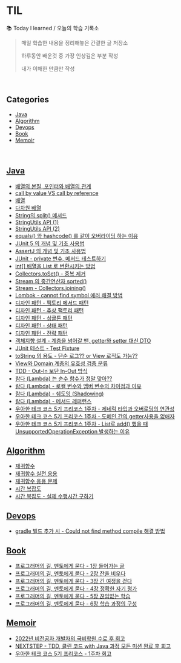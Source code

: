 # TIL
:books: Today I learned / 오늘의 학습 기록소

> 매일 학습한 내용을 정리해놓은 간결한 글 저장소
>
> 하루동안 배운것 중 가장 인상깊은 부분 작성
>
> 내가 이해한 만큼만 작성


<br/>

## Categories

* [Java](#java)
* [Algorithm](#algorithm)
* [Devops](#devops)
* [Book](#book)
* [Memoir](#memoir)


<br/>

## [Java](https://bit.ly/3xVeBnM)
- [배열의 본질, 포인터와 배열의 관계](https://bit.ly/3xRqg6O)
- [call by value VS call by reference](https://bit.ly/3xUzAHl)
- [배열](https://bit.ly/3QwgDSv)
- [다차원 배열](https://bit.ly/3yfc4Vx)
- [String의 split() 메서드](https://bit.ly/3Ol5i5n)
- [StringUtils API (1)](https://bit.ly/3cskksO)
- [StringUtils API (2)](https://bit.ly/3cAdFgj)
- [equals() 와 hashcode() 를 같이 오버라이딩 하는 이유](https://bit.ly/3b7xnQ6)
- [JUnit 5 의 개념 및 기초 사용법](https://bit.ly/3blX9jH)
- [AssertJ 의 개념 및 기초 사용법](https://bit.ly/3vyh8m5)
- [JUnit - private 변수, 메서드 테스트하기](https://bit.ly/3SmX4gc)
- [int[] 배열을 List 로 변환시키는 방법](https://bit.ly/3OZUREs)
- [Collectors.toSet() - 중복 제거](https://bit.ly/3ddJfAR)
- [Stream 의 중간연산자 sorted()](https://bit.ly/3JEI1ug)
- [Stream - Collectors.joining()](https://bit.ly/3bNARHR)
- [Lombok - cannot find symbol 에러 해결 방법](https://bit.ly/3AjsYU1)
- [디자인 패턴 - 팩토리 메서드 패턴](https://bit.ly/3cyR5oC)
- [디자인 패턴 - 추상 팩토리 패턴](https://bit.ly/3THRNkc)
- [디자인 패턴 - 싱글톤 패턴](https://bit.ly/3KS2lJf)
- [디자인 패턴 - 상태 패턴](https://bit.ly/3qqYJEG)
- [디자인 패턴 - 전략 패턴](https://bit.ly/3BsyK5d)
- [객체지향 설계 - 계층을 넘어갈 땐, getter와 setter 대신 DTO](https://bit.ly/3fTzwRw)
- [JUnit 테스트 - Test Fixture](https://bit.ly/3T6CsbQ)
- [toString 의 용도 - 단순 로그?? or View 로직도 가능??](https://bit.ly/3CSe4Fo)
- [View와 Domain 계층의 유효성 검증 분류](https://bit.ly/3CCLUNg)
- [TDD - Out-In 보단 In-Out 방식](https://bit.ly/3Tv3CJt)
- [람다 (Lambda) 는 순수 함수가 정말 맞아??](https://bit.ly/3SpZYzM)
- [람다 (Lambda) - 로컬 변수와 멤버 변수의 차이점과 이유](https://bit.ly/3TJJvr6)
- [람다 (Lambda) - 쉐도잉 (Shadowing)](https://bit.ly/3DmrwBH)
- [람다 (Lambda) - 메서드 레퍼런스](https://bit.ly/3f30sOs)
- [우아한 테크 코스 5기 프리코스 1주차 - 제네릭 타입과 오버로딩의 연관성](https://bit.ly/3Dd6uUS)
- [우아한 테크 코스 5기 프리코스 1주차 - 도메인 간의 getter사용을 없애자](https://bit.ly/3DKNHSa)
- [우아한 테크 코스 5기 프리코스 1주차 - List로 add() 했을 때 UnsupportedOperationException 발생하는 이유](https://bit.ly/3zvypyi)

## [Algorithm](https://bit.ly/3NodNwd)
- [재귀함수](https://bit.ly/3yameqc)
- [재귀함수 실전 응용](https://bit.ly/3brS3SR)
- [재귀함수 응용 문제](https://bit.ly/3OxxAKU)
- [시간 복잡도](https://bit.ly/3AvzFCB)
- [시간 복잡도 - 실제 수행시간 구하기](https://bit.ly/3PQZVLZ)

## [Devops](https://bit.ly/3cPeSjV)
- [gradle 빌드 추가 시 - Could not find method compile 해결 방법](https://bit.ly/3Q2X6Io)

## [Book](https://bit.ly/3QKpQoW)
- [프로그래머의 길, 멘토에게 묻다 - 1장 들어가는 글](https://bit.ly/3RQ1I60)
- [프로그래머의 길, 멘토에게 묻다 - 2장 잔을 비우다](https://bit.ly/3QMZAdJ)
- [프로그래머의 길, 멘토에게 묻다 - 3장 긴 여정을 걷다](https://bit.ly/3Sa4IcQ)
- [프로그래머의 길, 멘토에게 묻다 - 4장 정확한 자기 평가](https://bit.ly/eq2e21e)
- [프로그래머의 길, 멘토에게 묻다 - 5장 끊임없는 학습](https://bit.ly/3SwfFFZ)
- [프로그래머의 길, 멘토에게 묻다 - 6장 학습 과정의 구성](https://bit.ly/3Cbkuy3)

## [Memoir](https://bit.ly/3Dw2RJN)
- [2022년 비전공자 개발자의 국비학원 수료 후 회고](http://bit.ly/3UohFBb)
- [NEXTSTEP - TDD, 클린 코드 with Java 과정 모든 미션 완료 후 회고](http://bit.ly/3WCOpIX)
- [우아한 테크 코스 5기 프리코스 - 1주차 회고](http://bit.ly/3U1ZqS6)